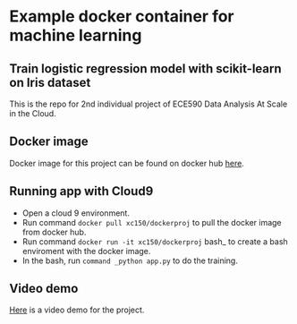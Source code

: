 # Example docker container for machine learning
## Train logistic regression model with scikit-learn on Iris dataset

This is the repo for 2nd individual project of ECE590  Data Analysis At Scale in the Cloud.

## Docker image
Docker image for this project can be found on docker hub [here](https://hub.docker.com/r/xc150/dockerproj).

## Running app with Cloud9
- Open a cloud 9 environment.
- Run command `docker pull xc150/dockerproj` to pull the docker image from docker hub.
- Run command `docker run -it xc150/dockerproj` bash_ to create a bash enviroment with the docker image.
- In the bash, run `command _python app.py` to do the training.

## Video demo
[Here]() is a video demo for the project.
